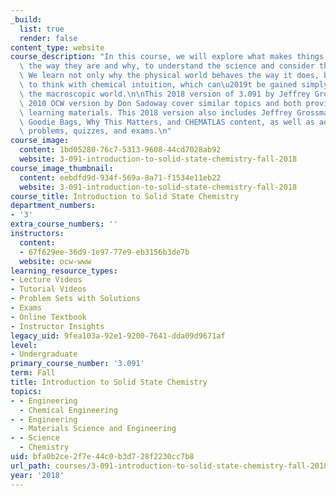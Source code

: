 ```yaml
---
_build:
  list: true
  render: false
content_type: website
course_description: "In this course, we will explore what makes things in the world\
  \ the way they are and why, to understand the science and consider the engineering.\
  \ We learn not only why the physical world behaves the way it does, but also how\
  \ to think with chemical intuition, which can\u2019t be gained simply by observing\
  \ the macroscopic world.\n\nThis 2018 version of 3.091 by Jeffrey Grossman and the\
  \ 2010 OCW version by Don Sadoway cover similar topics and both provide complete\
  \ learning materials. This 2018 version also includes Jeffrey Grossman\u2019s innovative\
  \ Goodie Bags, Why This Matters, and CHEMATLAS content, as well as additional practice\
  \ problems, quizzes, and exams.\n"
course_image:
  content: 1bd05280-76c7-5313-9608-44cd7028ab92
  website: 3-091-introduction-to-solid-state-chemistry-fall-2018
course_image_thumbnail:
  content: eebdfd9d-934f-569a-8a71-f1534e11eb22
  website: 3-091-introduction-to-solid-state-chemistry-fall-2018
course_title: Introduction to Solid State Chemistry
department_numbers:
- '3'
extra_course_numbers: ''
instructors:
  content:
  - 67f629ee-36d9-1e97-77e9-eb3156b3de7b
  website: ocw-www
learning_resource_types:
- Lecture Videos
- Tutorial Videos
- Problem Sets with Solutions
- Exams
- Online Textbook
- Instructor Insights
legacy_uid: 9fea103a-92e1-9200-7641-dda09d9671af
level:
- Undergraduate
primary_course_number: '3.091'
term: Fall
title: Introduction to Solid State Chemistry
topics:
- - Engineering
  - Chemical Engineering
- - Engineering
  - Materials Science and Engineering
- - Science
  - Chemistry
uid: bfa0b2ce-2f7e-44c0-b3d7-28f2230cc7b8
url_path: courses/3-091-introduction-to-solid-state-chemistry-fall-2018
year: '2018'
---
```

